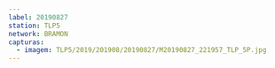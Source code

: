 ```yaml
---
label: 20190827
station: TLP5
network: BRAMON
capturas:
  - imagem: TLP5/2019/201908/20190827/M20190827_221957_TLP_5P.jpg
---
```

